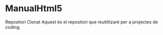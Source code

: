 # ManualHtml5
Repositori Clonat
Aquest és el repositori que reutilitzaré per a projectes de coding.
